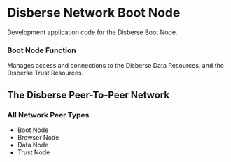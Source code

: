 # Disberse Network Boot Node 

Development application code for the Disberse Boot Node.


### Boot Node Function

Manages access and connections to the Disberse Data Resources, and the Disberse Trust Resources.


## The Disberse Peer-To-Peer Network 

### All Network Peer Types

* Boot Node
* Browser Node
* Data Node
* Trust Node







